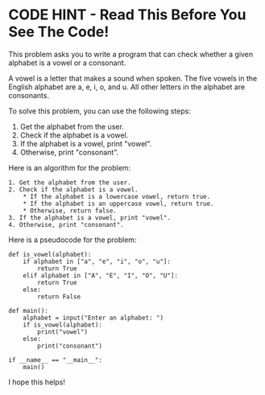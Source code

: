 # CODE HINT - Read This Before You See The Code!

This problem asks you to write a program that can check whether a given alphabet is a vowel or a consonant.

A vowel is a letter that makes a sound when spoken. The five vowels in the English alphabet are a, e, i, o, and u. All other letters in the alphabet are consonants.

To solve this problem, you can use the following steps:

1. Get the alphabet from the user.
2. Check if the alphabet is a vowel.
3. If the alphabet is a vowel, print "vowel".
4. Otherwise, print "consonant".

Here is an algorithm for the problem:

```
1. Get the alphabet from the user.
2. Check if the alphabet is a vowel.
    * If the alphabet is a lowercase vowel, return true.
    * If the alphabet is an uppercase vowel, return true.
    * Otherwise, return false.
3. If the alphabet is a vowel, print "vowel".
4. Otherwise, print "consonant".
```

Here is a pseudocode for the problem:

```
def is_vowel(alphabet):
    if alphabet in ["a", "e", "i", "o", "u"]:
        return True
    elif alphabet in ["A", "E", "I", "O", "U"]:
        return True
    else:
        return False

def main():
    alphabet = input("Enter an alphabet: ")
    if is_vowel(alphabet):
        print("vowel")
    else:
        print("consonant")

if __name__ == "__main__":
    main()
```

I hope this helps!